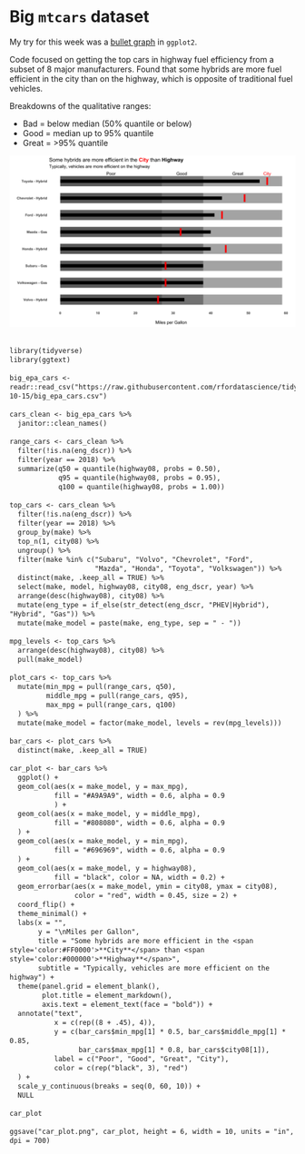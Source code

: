 # Big `mtcars` dataset

My try for this week was a [bullet graph](https://en.wikipedia.org/wiki/Bullet_graph) in `ggplot2`.

Code focused on getting the top cars in highway fuel efficiency from a subset of 8 major manufacturers. Found that some hybrids are more fuel efficient in the city than on the highway, which is opposite of traditional fuel vehicles.

Breakdowns of the qualitative ranges:
* Bad = below median (50% quantile or below)
* Good = median up to 95% quantile
* Great = >95% quantile

![](car_plot.png)

```

library(tidyverse)
library(ggtext)

big_epa_cars <- readr::read_csv("https://raw.githubusercontent.com/rfordatascience/tidytuesday/master/data/2019/2019-10-15/big_epa_cars.csv")

cars_clean <- big_epa_cars %>%
  janitor::clean_names()

range_cars <- cars_clean %>%
  filter(!is.na(eng_dscr)) %>%
  filter(year == 2018) %>% 
  summarize(q50 = quantile(highway08, probs = 0.50),
            q95 = quantile(highway08, probs = 0.95),
            q100 = quantile(highway08, probs = 1.00))

top_cars <- cars_clean %>%
  filter(!is.na(eng_dscr)) %>%
  filter(year == 2018) %>% 
  group_by(make) %>% 
  top_n(1, city08) %>% 
  ungroup() %>% 
  filter(make %in% c("Subaru", "Volvo", "Chevrolet", "Ford",
                     "Mazda", "Honda", "Toyota", "Volkswagen")) %>%
  distinct(make, .keep_all = TRUE) %>% 
  select(make, model, highway08, city08, eng_dscr, year) %>% 
  arrange(desc(highway08), city08) %>% 
  mutate(eng_type = if_else(str_detect(eng_dscr, "PHEV|Hybrid"), "Hybrid", "Gas")) %>% 
  mutate(make_model = paste(make, eng_type, sep = " - "))

mpg_levels <- top_cars %>% 
  arrange(desc(highway08), city08) %>% 
  pull(make_model)

plot_cars <- top_cars %>% 
  mutate(min_mpg = pull(range_cars, q50),
         middle_mpg = pull(range_cars, q95),
         max_mpg = pull(range_cars, q100)
  ) %>% 
  mutate(make_model = factor(make_model, levels = rev(mpg_levels)))

bar_cars <- plot_cars %>% 
  distinct(make, .keep_all = TRUE)

car_plot <- bar_cars %>% 
  ggplot() +
  geom_col(aes(x = make_model, y = max_mpg), 
           fill = "#A9A9A9", width = 0.6, alpha = 0.9
           ) +
  geom_col(aes(x = make_model, y = middle_mpg), 
           fill = "#808080", width = 0.6, alpha = 0.9
  ) +
  geom_col(aes(x = make_model, y = min_mpg), 
           fill = "#696969", width = 0.6, alpha = 0.9
  ) + 
  geom_col(aes(x = make_model, y = highway08), 
           fill = "black", color = NA, width = 0.2) +
  geom_errorbar(aes(x = make_model, ymin = city08, ymax = city08),
                color = "red", width = 0.45, size = 2) +
  coord_flip() +
  theme_minimal() +
  labs(x = "",
       y = "\nMiles per Gallon",
       title = "Some hybrids are more efficient in the <span style='color:#FF0000'>**City**</span> than <span style='color:#000000'>**Highway**</span>",
       subtitle = "Typically, vehicles are more efficient on the highway") +
  theme(panel.grid = element_blank(),
        plot.title = element_markdown(),
        axis.text = element_text(face = "bold")) +
  annotate("text",
           x = c(rep((8 + .45), 4)),
           y = c(bar_cars$min_mpg[1] * 0.5, bar_cars$middle_mpg[1] * 0.85, 
                 bar_cars$max_mpg[1] * 0.8, bar_cars$city08[1]),
           label = c("Poor", "Good", "Great", "City"),
           color = c(rep("black", 3), "red")
  ) +
  scale_y_continuous(breaks = seq(0, 60, 10)) +
  NULL

car_plot  

ggsave("car_plot.png", car_plot, height = 6, width = 10, units = "in", dpi = 700)
```
